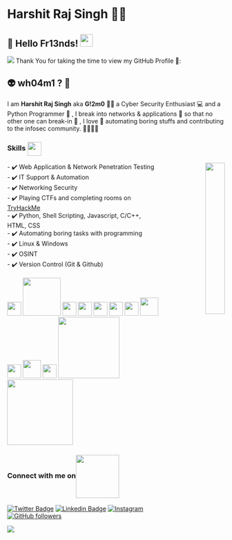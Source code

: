 #  Harshit Raj Singh 👨‍💻

## 🤖 Hello Fr13nds!  <img src="https://github.com/abhishekapk/abhishekapk/blob/master/Assests/Hi.gif" width="29px"> 
<img src="https://media.giphy.com/media/3pTZ5pUYLUHh6/giphy.gif">
Thank You for taking the time to view my GitHub Profile 🙂: 

## 👽 wh04m1 ? 🤔 

I am **Harshit Raj Singh** aka **G!2m0** 👨‍💻 a Cyber Security Enthusiast 💻 and a Python Programmer 🐍 , I break into networks & applications 📲 so that no other one can break-in 📴 , I love 💖 automating boring stuffs and contributing to the infosec community. 👨‍👨‍👦‍👦
 
### Skills <img align='center' src = "https://media2.giphy.com/media/QssGEmpkyEOhBCb7e1/giphy.gif?cid=ecf05e47a0n3gi1bfqntqmob8g9aid1oyj2wr3ds3mg700bl&rid=giphy.gif" width = 32px> <br>
<p align="right">
 <img src="https://media.giphy.com/media/JOLlBirHkuoVRPOMnZ/giphy.gif" width="30%" align="right">
</p>
- ✔️ Web Application & Network Penetration Testing <br>
- ✔️ IT Support & Automation <br>
- ✔️ Networking Security <br>
- ✔️ Playing CTFs and completing rooms on <a href="https://www.tryhackme.com/p/h4r5h1t.hrs">TryHackMe</a> <br>
- ✔️ Python, Shell Scripting, Javascript, C/C++, HTML, CSS <br>
- ✔️ Automating boring tasks with programming <br>
- ✔️ Linux & Windows <br>
- ✔️ OSINT <br>
- ✔️ Version Control (Git & Github) <br>
<br>
  <div> 
    <img width = '32px'  src="https://cdn.worldvectorlogo.com/logos/python-5.svg"/>
    <img width = '88px'  src="https://cdn.worldvectorlogo.com/logos/bash-1.svg"/> 
    <img width = '32px'  src="https://cdn.worldvectorlogo.com/logos/c.svg"/>
    <img width = '32px'  src="https://cdn.worldvectorlogo.com/logos/logo-javascript.svg"/>
    <img width = '32px'  src="https://cdn.worldvectorlogo.com/logos/raspberry-pi.svg"/>
    <img width = '32px'  src="https://cdn.worldvectorlogo.com/logos/linux-tux.svg"/> 
    <img width = '32px'  src="https://cdn.worldvectorlogo.com/logos/ubuntu-4.svg"/>
    <img width = '42px'  src="https://cdn.worldvectorlogo.com/logos/microsoft-windows-22.svg"/>
    <img width = '32px'  src="https://cdn.worldvectorlogo.com/logos/git-icon.svg"/>
    <img width = '42px'  src="https://cdn.worldvectorlogo.com/logos/arduino.svg"/>
    <img width = '32px'  src="https://cdn.worldvectorlogo.com/logos/raspberry-pi.svg"/>
    <img width = '142px'  src="https://cdn.worldvectorlogo.com/logos/vmware-1.svg"/>
    <img width = '152px'  src="https://cdn.worldvectorlogo.com/logos/wireshark.svg"/>
  </div>
  
### Connect with me on<img align='center' src='https://raw.githubusercontent.com/ShahriarShafin/ShahriarShafin/main/Assets/handshake.gif' width="100px">

[![Twitter Badge](https://img.shields.io/twitter/url?color=1ca0f1&label=%40h4r5h1t_hrs&logo=twitter&logoColor=1ca0f1&style=for-the-badge&url=https%3A%2F%2Ftwitter.com%2Fh4r5h1t_hrs)](https://twitter.com/h4r5h1t_hrs) 
[![Linkedin Badge](https://img.shields.io/twitter/url?color=1ca0f1&label=h4r5h1t-hrs&logo=LinkedIn&logoColor=1ca0f1&style=for-the-badge&url=https%3A%2F%2Fwww.linkedin.com%2Fin%2Fh4r5h1t-hrs%2F)](https://www.linkedin.com/in/h4r5h1t-hrs/) 
[![Instagram](https://img.shields.io/twitter/url?color=1ca0f1&label=h4r5h1t.hrs&logo=Instagram&logoColor=1ca0f1&style=for-the-badge&url=https%3A%2F%2Fwww.instagram.com%2Fh4r5h1t.hrs%2F)](https://www.instagram.com/h4r5h1t.hrs/)
[![GitHub followers](https://img.shields.io/twitter/url?color=1ca0f1&label=h4r5h1t-hrs&logo=github&logoColor=1ca0f1&style=for-the-badge&url=https%3A%2F%2Fgithub.com%2Fh4r5h1t-hrs%3Ftab%3Dfollowers)](https://github.com/h4r5h1t-hrs?tab=followers)


![](https://komarev.com/ghpvc/?username=h4r5h1t-hrs&color=brightgreen)
